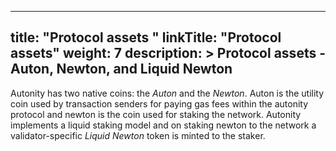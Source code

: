 
---
title: "Protocol assets "
linkTitle: "Protocol assets"
weight: 7
description: >
  Protocol assets - Auton, Newton, and Liquid Newton
---

Autonity has two native coins: the _Auton_ and the _Newton_. Auton is the utility coin used by transaction senders for paying gas fees within the autonity protocol and newton is the coin used for staking the network. Autonity implements a liquid staking model and on staking newton to the network a validator-specific _Liquid Newton_ token is minted to the staker.
